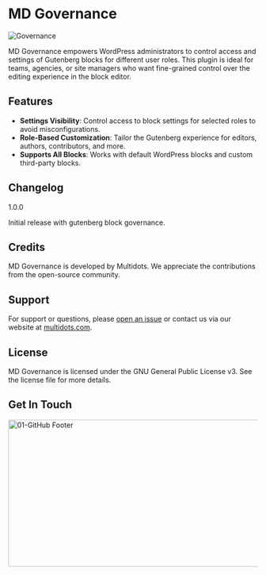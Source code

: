 # MD Governance
![Governance](https://github.com/user-attachments/assets/b2128213-5153-46c4-b9bd-e358976b76b6)


MD Governance empowers WordPress administrators to control access and settings of Gutenberg blocks for different user roles. This plugin is ideal for teams, agencies, or site managers who want fine-grained control over the editing experience in the block editor.

## Features
* **Settings Visibility**: Control access to block settings for selected roles to avoid misconfigurations.
* **Role-Based Customization**: Tailor the Gutenberg experience for editors, authors, contributors, and more.
* **Supports All Blocks**: Works with default WordPress blocks and custom third-party blocks.

## Changelog
1.0.0

Initial release with gutenberg block governance.

## Credits
MD Governance is developed by Multidots. We appreciate the contributions from the open-source community.

## Support
For support or questions, please [open an issue](https://github.com/multidots/md-governance/issues) or contact us via our website at [multidots.com](http://multidots.com/).

## License
MD Governance is licensed under the GNU General Public License v3. See the license file for more details.

## Get In Touch
<a href="https://www.multidots.com/contact-us/" rel="nofollow"><img width="1692" height="296" alt="01-GitHub Footer" src="https://github.com/user-attachments/assets/6b9d63e7-3990-472d-acb9-5e4e51b446fc" /></a>
